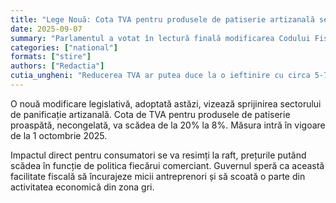 ```yaml
---
title: "Lege Nouă: Cota TVA pentru produsele de patiserie artizanală se reduce la 8%"
date: 2025-09-07
summary: "Parlamentul a votat în lectură finală modificarea Codului Fiscal, o măsură menită să susțină micii producători. Află ce impact va avea asupra prețurilor în Ungheni."
categories: ["national"]
formats: ["stire"]
authors: ["Redactia"]
cutia_ungheni: "Reducerea TVA ar putea duce la o ieftinire cu circa 5-7% a produselor de patiserie în brutăriile locale din Ungheni. Asociația Micilor Brutari din regiune salută măsura, estimând o creștere a consumului."
---
```


O nouă modificare legislativă, adoptată astăzi, vizează sprijinirea sectorului de panificație artizanală. Cota de TVA pentru produsele de patiserie proaspătă, necongelată, va scădea de la 20% la 8%. Măsura intră în vigoare de la 1 octombrie 2025.

Impactul direct pentru consumatori se va resimți la raft, prețurile putând scădea în funcție de politica fiecărui comerciant. Guvernul speră ca această facilitate fiscală să încurajeze micii antreprenori și să scoată o parte din activitatea economică din zona gri.
